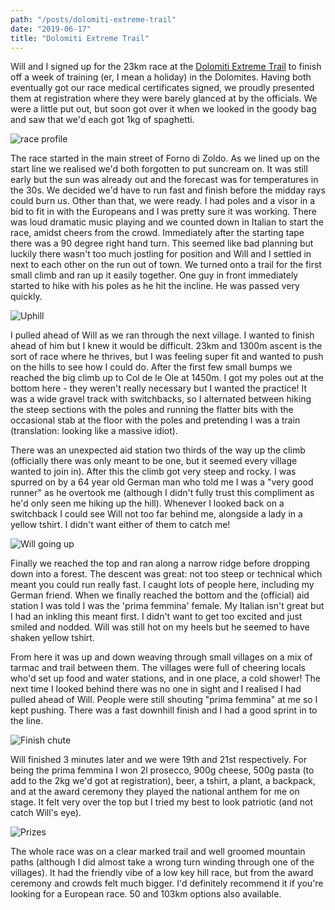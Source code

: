 ```yaml
---
path: "/posts/dolomiti-extreme-trail"
date: "2019-06-17"
title: "Dolomiti Extreme Trail"
---
```


Will and I signed up for the 23km race at the [Dolomiti Extreme Trail](http://www.dolomitiextremetrail.com/race-23k.html) to finish off a week of training (er, I mean a holiday) in the Dolomites. Having both eventually got our race medical certificates signed, we proudly presented them at registration where they were barely glanced at by the officials. We were a little put out, but soon got over it when we looked in the goody bag and saw that we'd each got 1kg of spaghetti.

<div class="inline-image-left">
    <img src="../images/dolomiti-extreme-trail/race-profile.png" alt="race profile" />
</div>

The race started in the main street of Forno di Zoldo. As we lined up on the start line we realised we'd both forgotten to put suncream on. It was still early but the sun was already out and the forecast was for temperatures in the 30s. We decided we'd have to run fast and finish before the midday rays could burn us. Other than that, we were ready. I had poles and a visor in a bid to fit in with the Europeans and I was pretty sure it was working. There was loud dramatic music playing and we counted down in Italian to start the race, amidst cheers from the crowd. Immediately after the starting tape there was a 90 degree right hand turn. This seemed like bad planning but luckily there wasn't too much jostling for position and Will and I settled in next to each other on the run out of town. We turned onto a trail for the first small climb and ran up it easily together. One guy in front immediately started to hike with his poles as he hit the incline. He was passed very quickly.

<!-- end -->
![Uphill](../images/dolomiti-extreme-trail/uphill.jpg)

I pulled ahead of Will as we ran through the next village. I wanted to finish ahead of him but I knew it would be difficult. 23km and 1300m ascent is the sort of race where he thrives, but I was feeling super fit and wanted to push on the hills to see how I could do. After the first few small bumps we reached the big climb up to Col de le Ole at 1450m. I got my poles out at the bottom here - they weren't really necessary but I wanted the practice! It was a wide gravel track with switchbacks, so I alternated between hiking the steep sections with the poles and running the flatter bits with the occasional stab at the floor with the poles and pretending I was a train (translation: looking like a massive idiot).

There was an unexpected aid station two thirds of the way up the climb (officially there was only meant to be one, but it seemed every village wanted to join in). After this the climb got very steep and rocky. I was spurred on by a 64 year old German man who told me I was a "very good runner" as he overtook me (although I didn't fully trust this compliment as he'd only seen me hiking up the hill). Whenever I looked back on a switchback I could see Will not too far behind me, alongside a lady in a yellow tshirt. I didn't want either of them to catch me!

![Will going up](../images/dolomiti-extreme-trail/will-up.jpg)

Finally we reached the top and ran along a narrow ridge before dropping down into a forest. The descent was great: not too steep or technical which meant you could run really fast. I caught lots of people here, including my German friend. When we finally reached the bottom and the (official) aid station I was told I was the 'prima femmina' female. My Italian isn't great but I had an inkling this meant first. I didn't want to get too excited and just smiled and nodded. Will was still hot on my heels but he seemed to have shaken yellow tshirt.

From here it was up and down weaving through small villages on a mix of tarmac and trail between them. The villages were full of cheering locals who'd set up food and water stations, and in one place, a cold shower! The next time I looked behind there was no one in sight and I realised I had pulled ahead of Will. People were still shouting "prima femmina" at me so I kept pushing. There was a fast downhill finish and I had a good sprint in to the line.

![Finish chute](../images/dolomiti-extreme-trail/finish-chute.jpg)

Will finished 3 minutes later and we were 19th and 21st respectively. For being the prima femmina I won 2l prosecco, 900g cheese, 500g pasta (to add to the 2kg we'd got at registration), beer, a tshirt, a plant, a backpack, and at the award ceremony they played the national anthem for me on stage. It felt very over the top but I tried my best to look patriotic (and not catch Will's eye).

![Prizes](../images/dolomiti-extreme-trail/prizes.jpg)

The whole race was on a clear marked trail and well groomed mountain paths (although I did almost take a wrong turn winding through one of the villages). It had the friendly vibe of a low key hill race, but from the award ceremony and crowds felt much bigger. I'd definitely recommend it if you're looking for a European race. 50 and 103km options also available.